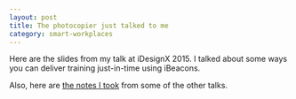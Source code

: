 ```yaml
---
layout: post
title: The photocopier just talked to me
category: smart-workplaces
---
```


Here are the slides from my talk at iDesignX 2015. I talked about some ways you can deliver training just-in-time using iBeacons.

<script async class="speakerdeck-embed" data-id="eab05437046a40aea9bcc520ba553427" data-ratio="1.33333333333333" src="//speakerdeck.com/assets/embed.js"></script>

Also, here are <a href="https://www.pinterest.com/blairrorani/visual-note-taking/" target="_blank">the notes I took</a> from some of the other talks.
